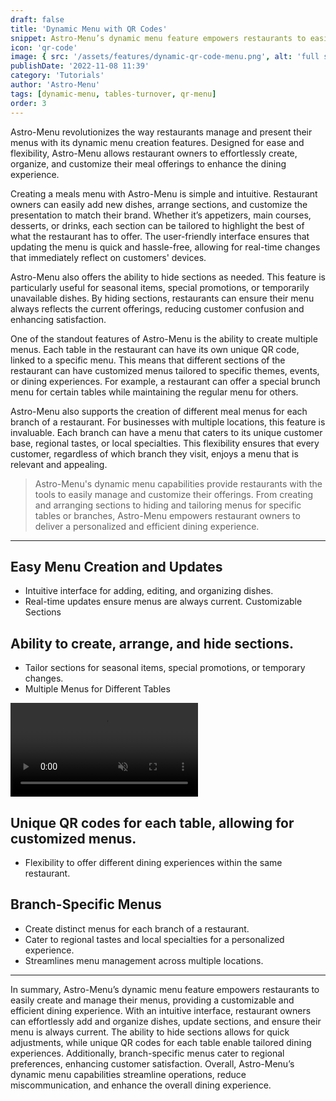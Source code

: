 ```yaml
---
draft: false
title: 'Dynamic Menu with QR Codes'
snippet: Astro-Menu’s dynamic menu feature empowers restaurants to easily create and manage their menus, providing a customizable and efficient dining experience. With an intuitive interface, restaurant owners can effortlessly add and organize dishes, update sections, and ensure their menu is always current.
icon: 'qr-code'
image: { src: '/assets/features/dynamic-qr-code-menu.png', alt: 'full stack web development' }
publishDate: '2022-11-08 11:39'
category: 'Tutorials'
author: 'Astro-Menu'
tags: [dynamic-menu, tables-turnover, qr-menu]
order: 3
---
```


Astro-Menu revolutionizes the way restaurants manage and present their menus with its dynamic menu creation features. Designed for ease and flexibility, Astro-Menu allows restaurant owners to effortlessly create, organize, and customize their meal offerings to enhance the dining experience.

Creating a meals menu with Astro-Menu is simple and intuitive. Restaurant owners can easily add new dishes, arrange sections, and customize the presentation to match their brand. Whether it’s appetizers, main courses, desserts, or drinks, each section can be tailored to highlight the best of what the restaurant has to offer. The user-friendly interface ensures that updating the menu is quick and hassle-free, allowing for real-time changes that immediately reflect on customers' devices.

Astro-Menu also offers the ability to hide sections as needed. This feature is particularly useful for seasonal items, special promotions, or temporarily unavailable dishes. By hiding sections, restaurants can ensure their menu always reflects the current offerings, reducing customer confusion and enhancing satisfaction.

One of the standout features of Astro-Menu is the ability to create multiple menus. Each table in the restaurant can have its own unique QR code, linked to a specific menu. This means that different sections of the restaurant can have customized menus tailored to specific themes, events, or dining experiences. For example, a restaurant can offer a special brunch menu for certain tables while maintaining the regular menu for others.

Astro-Menu also supports the creation of different meal menus for each branch of a restaurant. For businesses with multiple locations, this feature is invaluable. Each branch can have a menu that caters to its unique customer base, regional tastes, or local specialties. This flexibility ensures that every customer, regardless of which branch they visit, enjoys a menu that is relevant and appealing.

> Astro-Menu's dynamic menu capabilities provide restaurants with the tools to easily manage and customize their offerings. From creating and arranging sections to hiding and tailoring menus for specific tables or branches, Astro-Menu empowers restaurant owners to deliver a personalized and efficient dining experience.

---

## Easy Menu Creation and Updates

- Intuitive interface for adding, editing, and organizing dishes.
- Real-time updates ensure menus are always current.
  Customizable Sections

## Ability to create, arrange, and hide sections.

- Tailor sections for seasonal items, special promotions, or temporary changes.
- Multiple Menus for Different Tables

<div class='flex justify-center'>
<video src='/public/assets/features/dynamic-menu.mp4' class='rounded-md border-4' autoplay controls muted />
</div>

## Unique QR codes for each table, allowing for customized menus.

- Flexibility to offer different dining experiences within the same restaurant.

## Branch-Specific Menus

- Create distinct menus for each branch of a restaurant.
- Cater to regional tastes and local specialties for a personalized experience.
- Streamlines menu management across multiple locations.

---

In summary, Astro-Menu’s dynamic menu feature empowers restaurants to easily create and manage their menus, providing a customizable and efficient dining experience. With an intuitive interface, restaurant owners can effortlessly add and organize dishes, update sections, and ensure their menu is always current. The ability to hide sections allows for quick adjustments, while unique QR codes for each table enable tailored dining experiences. Additionally, branch-specific menus cater to regional preferences, enhancing customer satisfaction. Overall, Astro-Menu’s dynamic menu capabilities streamline operations, reduce miscommunication, and enhance the overall dining experience.
